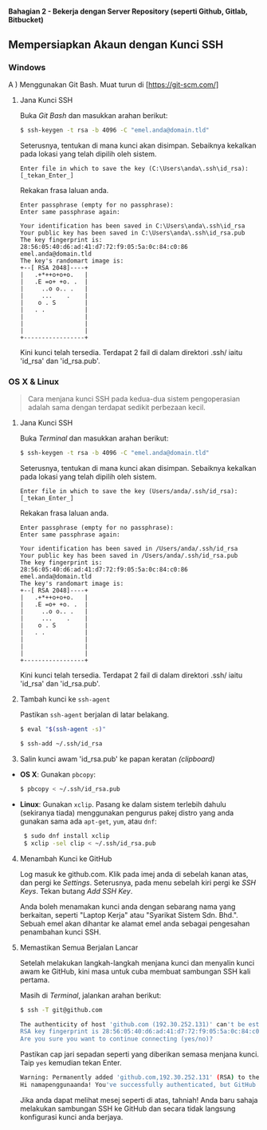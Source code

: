 #### Bahagian 2 - Bekerja dengan Server Repository (seperti Github, Gitlab, Bitbucket)

## Mempersiapkan Akaun dengan Kunci SSH

### Windows
A ) Menggunakan Git Bash. Muat turun di [https://git-scm.com/]

1. Jana Kunci SSH

   Buka *Git Bash* dan masukkan arahan berikut:

   ```sh
   $ ssh-keygen -t rsa -b 4096 -C "emel.anda@domain.tld"
   ```
   
   Seterusnya, tentukan di mana kunci akan disimpan. Sebaiknya kekalkan pada lokasi yang telah dipilih oleh sistem.
   
   ```
   Enter file in which to save the key (C:\Users\anda\.ssh\id_rsa): [_tekan_Enter_]
   ```

   Rekakan frasa laluan anda.

   ```
   Enter passphrase (empty for no passphrase):
   Enter same passphrase again:
   ```

   ```
   Your identification has been saved in C:\Users\anda\.ssh\id_rsa
   Your public key has been saved in C:\Users\anda\.ssh\id_rsa.pub
   The key fingerprint is:
   28:56:05:40:d6:ad:41:d7:72:f9:05:5a:0c:84:c0:86 emel.anda@domain.tld
   The key's randomart image is:
   +--[ RSA 2048]----+
   |   .+*++o+o+o.   |
   |   .E =o+ +o. .  |
   |     ..o o.. .   |
   |     ...    .    |
   |    o . S        |
   |   . .           |
   |                 |
   |                 |
   |                 |
   +-----------------+ 
   ```

   Kini kunci telah tersedia. Terdapat 2 fail di dalam direktori .ssh/ iaitu 'id_rsa' dan 'id_rsa.pub'.
   
### OS X & Linux

> Cara menjana kunci SSH pada kedua-dua sistem pengoperasian adalah sama dengan terdapat sedikit perbezaan kecil.

1. Jana Kunci SSH

   Buka *Terminal* dan masukkan arahan berikut:

   ```sh
   $ ssh-keygen -t rsa -b 4096 -C "emel.anda@domain.tld"
   ```

   Seterusnya, tentukan di mana kunci akan disimpan. Sebaiknya kekalkan pada lokasi yang telah dipilih oleh sistem.
   
   ```
   Enter file in which to save the key (Users/anda/.ssh/id_rsa): [_tekan_Enter_]
   ```

   Rekakan frasa laluan anda.

   ```
   Enter passphrase (empty for no passphrase):
   Enter same passphrase again:
   ```

   ```
   Your identification has been saved in /Users/anda/.ssh/id_rsa
   Your public key has been saved in /Users/anda/.ssh/id_rsa.pub
   The key fingerprint is:
   28:56:05:40:d6:ad:41:d7:72:f9:05:5a:0c:84:c0:86 emel.anda@domain.tld
   The key's randomart image is:
   +--[ RSA 2048]----+
   |   .+*++o+o+o.   |
   |   .E =o+ +o. .  |
   |     ..o o.. .   |
   |     ...    .    |
   |    o . S        |
   |   . .           |
   |                 |
   |                 |
   |                 |
   +-----------------+ 
   ```

   Kini kunci telah tersedia. Terdapat 2 fail di dalam direktori .ssh/ iaitu 'id_rsa' dan 'id_rsa.pub'.
   
2. Tambah kunci ke ```ssh-agent```
   
   Pastikan ```ssh-agent``` berjalan di latar belakang.
   
   ```sh
   $ eval "$(ssh-agent -s)"

   ```
   
   ```sh
   $ ssh-add ~/.ssh/id_rsa
   ```

3. Salin kunci awam 'id_rsa.pub' ke papan keratan *(clipboard)*

  * **OS X**: Gunakan ```pbcopy```:

    ```sh
    $ pbcopy < ~/.ssh/id_rsa.pub 
    ```

  * **Linux**: Gunakan ```xclip```. Pasang ke dalam sistem terlebih dahulu (sekiranya tiada) menggunakan pengurus pakej distro yang anda gunakan sama ada ```apt-get```, ```yum```, atau ```dnf```:

    ```sh
     $ sudo dnf install xclip
     $ xclip -sel clip < ~/.ssh/id_rsa.pub
    ```

4. Menambah Kunci ke GitHub

   Log masuk ke github.com. Klik pada imej anda di sebelah kanan atas, dan pergi ke *Settings*. Seterusnya, pada menu sebelah kiri pergi ke *SSH Keys*. Tekan butang *Add SSH Key*.

   Anda boleh menamakan kunci anda dengan sebarang nama yang berkaitan, seperti "Laptop Kerja" atau "Syarikat Sistem Sdn. Bhd.". Sebuah emel akan dihantar ke alamat emel anda sebagai pengesahan penambahan kunci SSH.

5. Memastikan Semua Berjalan Lancar

   Setelah melakukan langkah-langkah menjana kunci dan menyalin kunci awam ke GitHub, kini masa untuk cuba membuat sambungan SSH kali pertama.

   Masih di *Terminal*, jalankan arahan berikut:

   ```sh
   $ ssh -T git@github.com
   ```
   
   ```sh
   The authenticity of host 'github.com (192.30.252.131)' can't be established.
   RSA key fingerprint is 28:56:05:40:d6:ad:41:d7:72:f9:05:5a:0c:84:c0:86.
   Are you sure you want to continue connecting (yes/no)?
   ```
   
   Pastikan cap jari sepadan seperti yang diberikan semasa menjana kunci. Taip ```yes``` kemudian tekan Enter.
   
   
   ```sh
   Warning: Permanently added 'github.com,192.30.252.131' (RSA) to the list of known hosts.
   Hi namapenggunaanda! You've successfully authenticated, but GitHub does not provide shell access.
   ```
   
   Jika anda dapat melihat mesej seperti di atas, tahniah! Anda baru sahaja melakukan sambungan SSH ke GitHub dan secara tidak langsung konfigurasi kunci anda berjaya.
